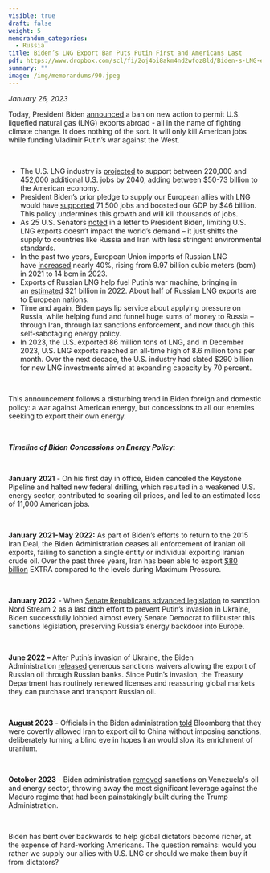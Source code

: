 ```yaml
---
visible: true
draft: false
weight: 5
memorandum_categories:
  - Russia
title: Biden’s LNG Export Ban Puts Putin First and Americans Last
pdf: https://www.dropbox.com/scl/fi/2oj4bi8akm4nd2wfoz8ld/Biden-s-LNG-export-ban-puts-Putin-first-and-Americans-last.pdf?rlkey=1rkxoakb6l8uaanulmoidvm0q&dl=0
summary: ""
image: /img/memorandums/90.jpeg
---
```

*January 26, 2023*

Today, President Biden [announced](https://www.whitehouse.gov/briefing-room/statements-releases/2024/01/26/statement-from-president-joe-biden-on-decision-to-pause-pending-approvals-of-liquefied-natural-gas-exports/) a ban on new action to permit U.S. liquefied natural gas (LNG) exports abroad - all in the name of fighting climate change. It does nothing of the sort. It will only kill American jobs while funding Vladimir Putin’s war against the West.

 

* The U.S. LNG industry is [projected](https://www.iogp.org/blog/opinions/us-lng-exports/) to support between 220,000 and 452,000 additional U.S. jobs by 2040, adding between $50-73 billion to the American economy. 
* President Biden’s prior pledge to supply our European allies with LNG would have [supported](https://axpc.org/wp-content/uploads/2024/01/Industry-Groups-LNG-Letter-January-24.pdf) 71,500 jobs and boosted our GDP by $46 billion. This policy undermines this growth and will kill thousands of jobs.
* As 25 U.S. Senators [noted](https://twitter.com/SenBillCassidy/status/1750915839132336575/photo/2) in a letter to President Biden, limiting U.S. LNG exports doesn’t impact the world’s demand – it just shifts the supply to countries like Russia and Iran with less stringent environmental standards.
* In the past two years, European Union imports of Russian LNG have [increased](https://twitter.com/GLNoronha/status/1750895971515449680) nearly 40%, rising from 9.97 billion cubic meters (bcm) in 2021 to 14 bcm in 2023.
* Exports of Russian LNG help fuel Putin’s war machine, bringing in an [estimated](https://www.russiafossiltracker.com/) $21 billion in 2022. About half of Russian LNG exports are to European nations. 
* Time and again, Biden pays lip service about applying pressure on Russia, while helping fund and funnel huge sums of money to Russia – through Iran, through lax sanctions enforcement, and now through this self-sabotaging energy policy.
* In 2023, the U.S. exported 86 million tons of LNG, and in December 2023, U.S. LNG exports reached an all-time high of 8.6 million tons per month. Over the next decade, the U.S. industry had slated $290 billion for new LNG investments aimed at expanding capacity by 70 percent. 

 

This announcement follows a disturbing trend in Biden foreign and domestic policy: a war against American energy, but concessions to all our enemies seeking to export their own energy.

 

***Timeline of Biden Concessions on Energy Policy:***

 

**January 2021** - On his first day in office, Biden canceled the Keystone Pipeline and halted new federal drilling, which resulted in a weakened U.S. energy sector, contributed to soaring oil prices, and led to an estimated loss of 11,000 American jobs.

 

**January 2021-May 2022:** As part of Biden’s efforts to return to the 2015 Iran Deal, the Biden Administration ceases all enforcement of Iranian oil exports, failing to sanction a single entity or individual exporting Iranian crude oil. Over the past three years, Iran has been able to export [$80 billion](https://freebeacon.com/national-security/iran-has-made-80-billion-in-illicit-oil-sales-since-biden-took-office/) EXTRA compared to the levels during Maximum Pressure.

 

**January 2022** - When [Senate Republicans advanced legislation](https://www.reuters.com/world/us/us-democrats-slam-cruz-nord-stream-2-sanctions-bill-ahead-vote-2022-01-13/https:/www.reuters.com/world/us/us-democrats-slam-cruz-nord-stream-2-sanctions-bill-ahead-vote-2022-01-13/) to sanction Nord Stream 2 as a last ditch effort to prevent Putin’s invasion in Ukraine, Biden successfully lobbied almost every Senate Democrat to filibuster this sanctions legislation, preserving Russia’s energy backdoor into Europe.

 

**June 2022 –** After Putin’s invasion of Ukraine, the Biden Administration [released](https://www.reuters.com/business/energy/us-allows-some-russian-energy-related-transactions-until-dec-5-2022-06-14/) generous sanctions waivers allowing the export of Russian oil through Russian banks. Since Putin’s invasion, the Treasury Department has routinely renewed licenses and reassuring global markets they can purchase and transport Russian oil.

 

**August 2023** - Officials in the Biden administration [told](https://www.bloomberg.com/news/articles/2023-08-25/for-global-oil-markets-a-us-iran-deal-is-already-happening) Bloomberg that they were covertly allowed Iran to export oil to China without imposing sanctions, deliberately turning a blind eye in hopes Iran would slow its enrichment of uranium.

 

**October 2023** - Biden administration [removed](https://www.reuters.com/world/americas/us-easing-venezuela-oil-sanctions-response-election-deal-official-2023-10-18/) sanctions on Venezuela's oil and energy sector, throwing away the most significant leverage against the Maduro regime that had been painstakingly built during the Trump Administration.

 

Biden has bent over backwards to help global dictators become richer, at the expense of hard-working Americans. The question remains: would you rather we supply our allies with U.S. LNG or should we make them buy it from dictators?